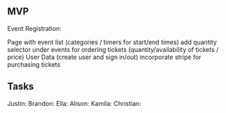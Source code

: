 ## MVP

Event Registration:

Page with event list (categories / timers for start/end times)
add quantity selector under events for ordering tickets (quantity/availability of tickets / price)
User Data (create user and sign in/out)
incorporate stripe for purchasing tickets

## Tasks

Justin:
Brandon:
Ella:
Alison:
Kamila:
Christian:
